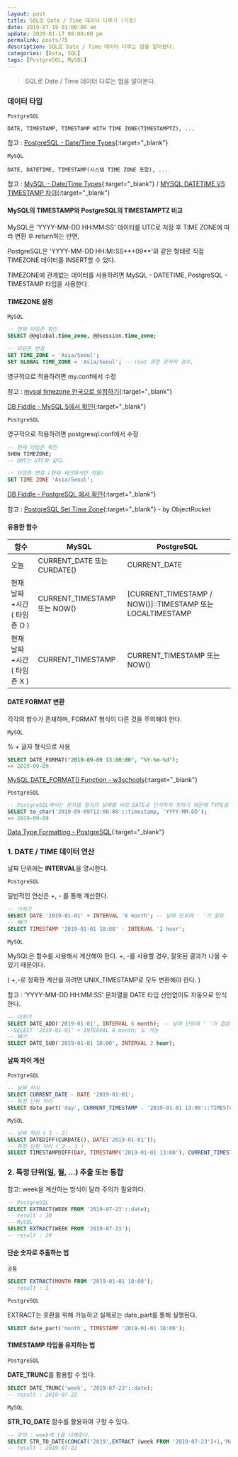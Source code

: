 ```yaml
---
layout: post
title: SQL로 Date / Time 데이터 다루기 (기초)
date: 2019-07-19 01:00:00 am
update: 2020-01-17 08:00:00 pm
permalink: posts/75
description: SQL로 Date / Time 데이터 다루는 법을 알아본다.
categories: [Data, SQL]
tags: [PostgreSQL, MySQL]
---
```


> SQL로 Date / Time 데이터 다루는 법을 알아본다.

### 데이터 타입

`PostgreSQL`

```
DATE, TIMESTAMP, TIMESTAMP WITH TIME ZONE(TIMESTAMPTZ), ...
```

참고 : [PostgreSQL - Date/Time Types](https://www.postgresql.org/docs/9.6/datatype-datetime.html){:target="_blank"}

`MySQL`

```
DATE, DATETIME, TIMESTAMP(시스템 TIME ZONE 포함), ...
```

참고 : [MySQL - Date/Time Types](https://dev.mysql.com/doc/refman/5.7/en/datetime.html){:target="_blank"} / [MYSQL DATETIME VS TIMESTAMP 차이](http://blog.daum.net/_blog/BlogTypeView.do?blogid=03aaf&articleno=12379936&_bloghome_menu=recenttext){:target="_blank"}

#### MySQL의 TIMESTAMP와 PostgreSQL의 TIMESTAMPTZ 비교

MySQL은 'YYYY-MM-DD HH:MM:SS' 데이터를 UTC로 저장 후 TIME ZONE에 따라 변환 후 return하는 반면,

PostgreSQL은 'YYYY-MM-DD HH:MI:SS**+09**'와 같은 형태로 직접 TIMEZONE 데이터를 INSERT할 수 있다.

TIMEZONE에 관계없는 데이터를 사용하려면 MySQL - DATETIME, PostgreSQL - TIMESTAMP 타입을 사용한다.

#### TIMEZONE 설정

`MySQL`

```sql
-- 현재 타임존 확인
SELECT @@global.time_zone, @@session.time_zone;

-- 타임존 변경
SET TIME_ZONE = 'Asia/Seoul';
SET GLOBAL TIME_ZONE = 'Asia/Seoul'; -- root 권한 유저의 경우,
```

영구적으로 적용하려면 my.conf에서 수정

참고 : [mysql timezone 한국으로 설정하기](https://jwkim96.tistory.com/23){:target="_blank"}

[DB Fiddle - MySQL 5에서 확인](https://www.db-fiddle.com/f/xiPc4YT72QgWQEHLan6KPA/0){:target="_blank"}

`PostgreSQL`

영구적으로 적용하려면 postgresql.conf에서 수정

```sql
-- 현재 타임존 확인
SHOW TIMEZONE;
-- GMT는 UTC와 같다.

-- 타임존 변경 (현재 세션에서만 적용)
SET TIME ZONE 'Asia/Seoul';
```

[DB Fiddle - PostgreSQL 에서 확인](https://www.db-fiddle.com/f/3qd8cc1aApg1jaZBr6tuWE/0){:target="_blank"}

참고 : [PostgreSQL Set Time Zone](https://kb.objectrocket.com/postgresql/postgresql-set-time-zone-1064){:target="_blank"} - by ObjectRocket

#### 유용한 함수

|      함수    |     MySQL  |   PostgreSQL    |
| ------------- | --------- |-----------------|
| 오늘            | CURRENT_DATE 또는 CURDATE() |  CURRENT_DATE   |
| 현재 날짜+시간 ( 타임존 O ) | CURRENT_TIMESTAMP또는 NOW() | [CURRENT_TIMESTAMP / NOW()]::TIMESTAMP 또는 LOCALTIMESTAMP |
| 현재 날짜+시간 ( 타임존 X ) | CURRENT_TIMESTAMP | CURRENT_TIMESTAMP 또는 NOW() |

#### DATE FORMAT 변환

각각의 함수가 존재하며, FORMAT 형식이 다른 것을 주의해야 한다.

`MySQL`

% + 글자 형식으로 사용

``` sql
SELECT DATE_FORMAT("2019-09-09 13:00:00", "%Y-%m-%d");
=> 2019-09-09
```

[MySQL DATE_FORMAT() Function - w3schools](https://www.w3schools.com/sql/func_mysql_date_format.asp){:target="_blank"}

`PostgreSQL`

``` sql
-- PostgreSQL에서는 문자열 형식의 날짜를 바로 DATE로 인식하지 못하기 때문에 TYPE을 지정해야 한다.
SELECT to_char('2019-09-09T13:00:00'::timestamp, 'YYYY-MM-DD');
=> 2019-09-09
```

[Data Type Formatting - PostgreSQL](https://www.postgresql.org/docs/9.1/functions-formatting.html){:target="_blank"}

### 1. DATE / TIME 데이터 연산

날짜 단위에는 **INTERVAL**을 명시한다.

`PostgreSQL`

일반적인 연산은 +, - 를 통해 계산한다. 

``` sql
-- 더하기
SELECT DATE '2019-01-01' + INTERVAL '6 month'; -- 날짜 단위에 ' '가 필요
-- 빼기
SELECT TIMESTAMP '2019-01-01 18:00' - INTERVAL '2 hour';
```

`MySQL`

MySQL은 함수를 사용해서 계산해야 한다. +, -를 사용할 경우, 잘못된 결과가 나올 수 있기 때문이다.

( +,-로 정확한 계산을 하려면 UNIX_TIMESTAMP로 모두 변환해야 한다. )

참고 : 'YYYY-MM-DD HH:MM:SS' 문자열을 DATE 타입 선언없이도 자동으로 인식한다.

``` sql
-- 더하기
SELECT DATE_ADD('2019-01-01', INTERVAL 6 month); -- 날짜 단위에 ' '가 없음
--SELECT '2019-01-01' + INTERVAL 6 month; 도 가능
-- 빼기
SELECT DATE_SUB('2019-01-01 18:00', INTERVAL 2 hour);
```

#### 날짜 차이 계산

`PostgreSQL`

``` sql
-- 날짜 차이
SELECT CURRENT_DATE - DATE '2019-01-01';
-- 특정 단위 차이
SELECT date_part('day', CURRENT_TIMESTAMP - '2019-01-01 13:00'::TIMESTAMP);
```

`MySQL`

``` sql
-- 날짜 차이 ( 1 - 2)
SELECT DATEDIFF(CURDATE(), DATE('2019-01-01'));
-- 특정 단위 차이 ( 2 - 1 )
SELECT TIMESTAMPDIFF(DAY, TIMESTAMP('2019-01-01 13:00'), CURRENT_TIMESTAMP);
```

### 2. 특정 단위(일, 월, ...) 추출 또는 통합

참고: week을 계산하는 방식이 달라 주의가 필요하다.

``` sql
-- PostgreSQL
SELECT EXTRACT(WEEK FROM '2019-07-23'::date);
-- result : 30
-- MySQL
SELECT EXTRACT(WEEK FROM '2019-07-23');
-- result : 29
```

#### 단순 숫자로 추출하는 법

`공통`

``` sql
SELECT EXTRACT(MONTH FROM '2019-01-01 18:00');
-- result : 1
```

`PostgreSQL`

EXTRACT는 호환을 위해 가능하고 실제로는 date_part를 통해 실행된다.

```sql
SELECT date_part('month', TIMESTAMP '2019-01-01 18:00');
```

#### TIMESTAMP 타입을 유지하는 법

`PostgreSQL`

**DATE_TRUNC**를 활용할 수 있다.

``` sql
SELECT DATE_TRUNC('week', '2019-07-23'::date);
-- result : 2019-07-22
```

`MySQL`

**STR_TO_DATE** 함수를 활용하여 구할 수 있다.

``` sql
-- 주의 : week에 1을 더해준다.
SELECT STR_TO_DATE(CONCAT('2019',EXTRACT (week FROM '2019-07-23')+1,'Monday'), '%x %v %W');
-- result : 2019-07-22
```

